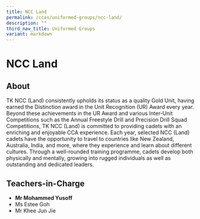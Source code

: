 ```yaml
---
title: NCC Land
permalink: /ccas/uniformed-groups/ncc-land/
description: ""
third_nav_title: Uniformed Groups
variant: markdown
---
```

# NCC Land

## **About**

<p style="text-align: justify;">        

TK NCC (Land) consistently upholds its status as a quality Gold Unit, having earned the Distinction award in the Unit Recognition (UR) Award every year. Beyond these achievements in the UR Award and various Inter-Unit Competitions such as the Annual Freestyle Drill and Precision Drill Squad Competitions, TK NCC (Land) is committed to providing cadets with an enriching and enjoyable CCA experience. Each year, selected NCC (Land) cadets have the opportunity to travel to countries like New Zealand, Australia, India, and more, where they experience and learn about different cultures. Through a well-rounded training programme, cadets develop both physically and mentally, growing into rugged individuals as well as outstanding and dedicated leaders.</p>

## **Teachers-in-Charge**
*   **Mr Mohammed Yusoff**
*   Ms Estee Goh
*   Mr Khee Jun Jie